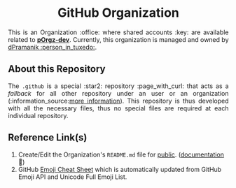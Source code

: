 <h1 align = "center">GitHub Organization</h1>

<p align = "justify">This is an Organization :office: where shared accounts :key: are available related to <a href = "https://github.com/pOrgz-dev"><b>pOrgz-dev</b></a>. Currently, this organization is managed and owned by <a href = "https://github.com/ZenithClown">dPramanik :person_in_tuxedo:</a>.</p>

## About this Repository

<p align = "justify">The <code>.github</code> is a special :star2: repository :page_with_curl: that acts as a <i>fallback</i> for all other repository under an user or an organization (:information_source:<a href = "https://www.freecodecamp.org/news/how-to-use-the-dot-github-repository/">more information</a>). This repository is thus developed with all the necessary files, thus no special files are required at each individual repository.</p>

## Reference Link(s)
1. Create/Edit the Organization's `README.md` file for [public](profile/README.md). ([documentation](https://docs.github.com/en/organizations/collaborating-with-groups-in-organizations/customizing-your-organizations-profile):notebook_with_decorative_cover:)
2. GitHub [Emoji Cheat Sheet](https://github.com/ikatyang/emoji-cheat-sheet/blob/master/README.md) which is automatically updated from GitHub Emoji API and Unicode Full Emoji List.
